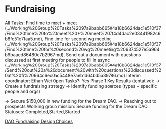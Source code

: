 # Fundraising

All Tasks: Find time to meet + meet  (../Working%20Group%20Tasks%2097a9babb66504a18b6624dac1e510f37/Find%20time%20to%20meet%20+%20meet%207f4d4dac2e03441982c6b8fc51e7faa5.md), Find time for second wg meeting (../Working%20Group%20Tasks%2097a9babb66504a18b6624dac1e510f37/Find%20time%20for%20second%20wg%20meeting%206374527e5a964b9baaed86480c7b2967.md), Send out a document with questions discussed at first meeting for people to fill in async (../Working%20Group%20Tasks%2097a9babb66504a18b6624dac1e510f37/Send%20out%20a%20document%20with%20questions%20discussed%20at%20fi%20664c6ec0ac5448e7aeb1d64bd5a39786.md)
Interim coordinator: Ethan Wei
Open Tasks?: Yes
Phase 1 Key Results (tentative): → Create a fundraising strategy
    → Identify funding sources (types + specific people and orgs)

→ Secure $150,000 in new funding for the Dream DAO. 
    → Reaching out to prospects
Working group mission: Secure funding for the Dream DAO. 
Statuses: Completed,Started,Started

[DAO Fundraising Design Choices](Fundraising%20296d313a9b174506ab3150d9102b264e/DAO%20Fundraising%20Design%20Choices%20e0fa024ea79c42978d79a6f624e67dea.md)